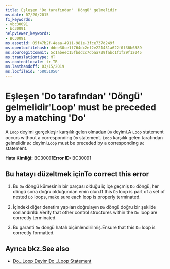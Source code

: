 ```yaml
---
title: Eşleşen 'Do tarafından' 'Döngü' gelmelidir
ms.date: 07/20/2015
f1_keywords:
- vbc30091
- bc30091
helpviewer_keywords:
- BC30091
ms.assetid: 05f47b2f-4eaa-4911-981e-3fce737d249f
ms.openlocfilehash: ddee30ce1f764dc2ef2e221431a622f0f36b6389
ms.sourcegitcommit: 5c1abeec15fbddcc7dbaa729fabc1f1f29f12045
ms.translationtype: MT
ms.contentlocale: tr-TR
ms.lasthandoff: 03/15/2019
ms.locfileid: "58051050"
---
```

# <a name="loop-must-be-preceded-by-a-matching-do"></a><span data-ttu-id="27333-102">Eşleşen 'Do tarafından' 'Döngü' gelmelidir</span><span class="sxs-lookup"><span data-stu-id="27333-102">'Loop' must be preceded by a matching 'Do'</span></span>
<span data-ttu-id="27333-103">A `Loop` deyimi gerçekleşir karşılık gelen olmadan `Do` deyimi.</span><span class="sxs-lookup"><span data-stu-id="27333-103">A `Loop` statement occurs without a corresponding `Do` statement.</span></span> <span data-ttu-id="27333-104">`Loop` karşılık gelen tarafından gelmelidir `Do` deyimi.</span><span class="sxs-lookup"><span data-stu-id="27333-104">`Loop` must be preceded by a corresponding `Do` statement.</span></span>  
  
 <span data-ttu-id="27333-105">**Hata Kimliği:** BC30091</span><span class="sxs-lookup"><span data-stu-id="27333-105">**Error ID:** BC30091</span></span>  
  
## <a name="to-correct-this-error"></a><span data-ttu-id="27333-106">Bu hatayı düzeltmek için</span><span class="sxs-lookup"><span data-stu-id="27333-106">To correct this error</span></span>  
  
1.  <span data-ttu-id="27333-107">Bu `Do` döngü kümesinin bir parçası olduğu iç içe geçmiş `Do` döngü, her döngü sona doğru olduğundan emin olun.</span><span class="sxs-lookup"><span data-stu-id="27333-107">If this `Do` loop is part of a set of nested `Do` loops, make sure each loop is properly terminated.</span></span>  
  
2.  <span data-ttu-id="27333-108">İçindeki diğer denetim yapıları doğrulayın `Do` döngü doğru bir şekilde sonlandırıldı.</span><span class="sxs-lookup"><span data-stu-id="27333-108">Verify that other control structures within the `Do` loop are correctly terminated.</span></span>  
  
3.  <span data-ttu-id="27333-109">Bu garanti `Do` döngü hatalı biçimlendirilmiş.</span><span class="sxs-lookup"><span data-stu-id="27333-109">Ensure that this `Do` loop is correctly formatted.</span></span>  
  
## <a name="see-also"></a><span data-ttu-id="27333-110">Ayrıca bkz.</span><span class="sxs-lookup"><span data-stu-id="27333-110">See also</span></span>

- [<span data-ttu-id="27333-111">Do...Loop Deyimi</span><span class="sxs-lookup"><span data-stu-id="27333-111">Do...Loop Statement</span></span>](../../visual-basic/language-reference/statements/do-loop-statement.md)
